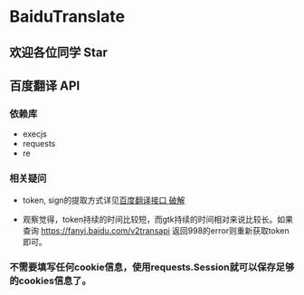 # BaiduTranslate
## 欢迎各位同学 Star
## 百度翻译 API
### 依赖库
* execjs
* requests
* re

### 相关疑问
* token, sign的提取方式详见[百度翻译接口 破解](https://blog.csdn.net/hujingshuang/article/details/80180294)


* 观察觉得，token持续的时间比较短，而gtk持续的时间相对来说比较长。如果查询 https://fanyi.baidu.com/v2transapi 返回998的error则重新获取token即可。

### 不需要填写任何cookie信息，使用requests.Session就可以保存足够的cookies信息了。 
